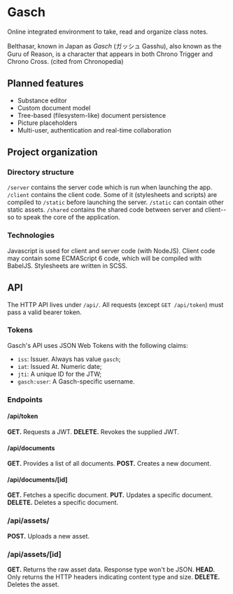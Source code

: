 # Gasch

Online integrated environment to take, read and organize class notes.

Belthasar, known in Japan as *Gasch* (ガッシュ Gasshu), also known as the Guru of Reason, is a character that appears in both Chrono Trigger and Chrono Cross. (cited from Chronopedia)

## Planned features

- Substance editor
- Custom document model
- Tree-based (filesystem-like) document persistence
- Picture placeholders
- Multi-user, authentication and real-time collaboration

## Project organization

### Directory structure

`/server` contains the server code which is run when launching the app. `/client` contains the client code. Some of it (stylesheets and scripts) are compiled to `/static` before launching the server. `/static` can contain other static assets. `/shared` contains the shared code between server and client--so to speak the core of the application.

### Technologies

Javascript is used for client and server code (with NodeJS). Client code may contain some ECMAScript 6 code, which will be compiled with BabelJS. Stylesheets are written in SCSS.

## API

The HTTP API lives under `/api/`. All requests (except `GET /api/token`) must pass a valid bearer token.

### Tokens

Gasch's API uses JSON Web Tokens with the following claims:
- `iss`: Issuer. Always has value `gasch`;
- `iat`: Issued At. Numeric date;
- `jti`: A unique ID for the JTW;
- `gasch:user`: A Gasch-specific username.

### Endpoints

#### /api/token

**GET.** Requests a JWT.
**DELETE.** Revokes the supplied JWT.

#### /api/documents

**GET.** Provides a list of all documents.
**POST.** Creates a new document.

#### /api/documents/[id]

**GET.** Fetches a specific document.
**PUT.** Updates a specific document.
**DELETE.** Deletes a specific document.

### /api/assets/

**POST.** Uploads a new asset.

### /api/assets/[id]

**GET.** Returns the raw asset data. Response type won't be JSON.
**HEAD.** Only returns the HTTP headers indicating content type and size.
**DELETE.** Deletes the asset.
